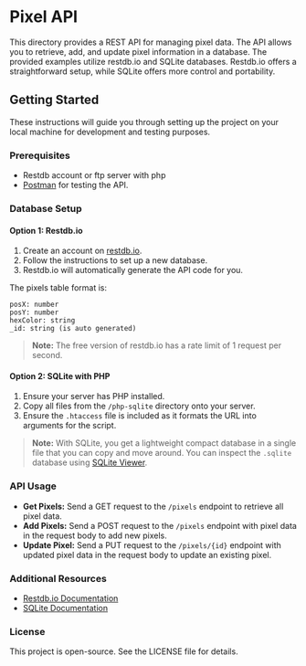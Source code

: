 # Pixel API

This directory provides a REST API for managing pixel data. The API allows you to retrieve, add, and update pixel information in a database. The provided examples utilize restdb.io and SQLite databases. Restdb.io offers a straightforward setup, while SQLite offers more control and portability.

## Getting Started

These instructions will guide you through setting up the project on your local machine for development and testing purposes. 

### Prerequisites

- Restdb account or ftp server with php
- [Postman](https://www.postman.com/) for testing the API.

### Database Setup

#### Option 1: Restdb.io

1. Create an account on [restdb.io](https://restdb.io/).
2. Follow the instructions to set up a new database.
3. Restdb.io will automatically generate the API code for you.

The pixels table format is:
```
posX: number
posY: number
hexColor: string
_id: string (is auto generated)
```
   
> **Note:** The free version of restdb.io has a rate limit of 1 request per second.

#### Option 2: SQLite with PHP

1. Ensure your server has PHP installed.
2. Copy all files from the `/php-sqlite` directory onto your server.
3. Ensure the `.htaccess` file is included as it formats the URL into arguments for the script.

> **Note:** With SQLite, you get a lightweight compact database in a single file that you can copy and move around. You can inspect the `.sqlite` database using [SQLite Viewer](https://sqliteviewer.app/).

### API Usage

- **Get Pixels:** Send a GET request to the `/pixels` endpoint to retrieve all pixel data.
- **Add Pixels:** Send a POST request to the `/pixels` endpoint with pixel data in the request body to add new pixels.
- **Update Pixel:** Send a PUT request to the `/pixels/{id}` endpoint with updated pixel data in the request body to update an existing pixel.


### Additional Resources

- [Restdb.io Documentation](https://restdb.io/docs/)
- [SQLite Documentation](https://www.sqlite.org/docs.html)


### License

This project is open-source. See the LICENSE file for details.
